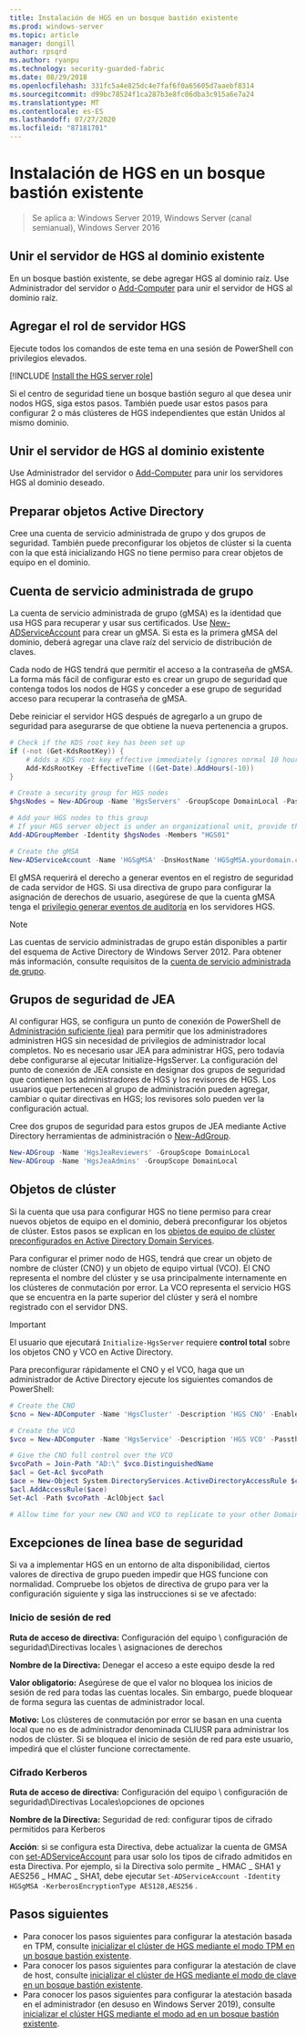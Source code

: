 ```yaml
---
title: Instalación de HGS en un bosque bastión existente
ms.prod: windows-server
ms.topic: article
manager: dongill
author: rpsqrd
ms.author: ryanpu
ms.technology: security-guarded-fabric
ms.date: 08/29/2018
ms.openlocfilehash: 331fc5a4e825dc4e7faf6f0a65605d7aaebf8314
ms.sourcegitcommit: d99bc78524f1ca287b3e8fc06dba3c915a6e7a24
ms.translationtype: MT
ms.contentlocale: es-ES
ms.lasthandoff: 07/27/2020
ms.locfileid: "87181701"
---
```

# <a name="install-hgs-in-an-existing-bastion-forest"></a>Instalación de HGS en un bosque bastión existente

>Se aplica a: Windows Server 2019, Windows Server (canal semianual), Windows Server 2016


## <a name="join-the-hgs-server-to-the-existing-domain"></a>Unir el servidor de HGS al dominio existente

En un bosque bastión existente, se debe agregar HGS al dominio raíz. Use Administrador del servidor o [Add-Computer](https://go.microsoft.com/fwlink/?LinkId=821564) para unir el servidor de HGS al dominio raíz.

## <a name="add-the-hgs-server-role"></a>Agregar el rol de servidor HGS

Ejecute todos los comandos de este tema en una sesión de PowerShell con privilegios elevados.

[!INCLUDE [Install the HGS server role](../../../includes/guarded-fabric-install-hgs-server-role.md)]

Si el centro de seguridad tiene un bosque bastión seguro al que desea unir nodos HGS, siga estos pasos.
También puede usar estos pasos para configurar 2 o más clústeres de HGS independientes que están Unidos al mismo dominio.

## <a name="join-the-hgs-server-to-the-existing-domain"></a>Unir el servidor de HGS al dominio existente

Use Administrador del servidor o [Add-Computer](https://go.microsoft.com/fwlink/?LinkId=821564) para unir los servidores HGS al dominio deseado.

## <a name="prepare-active-directory-objects"></a>Preparar objetos Active Directory

Cree una cuenta de servicio administrada de grupo y dos grupos de seguridad.
También puede preconfigurar los objetos de clúster si la cuenta con la que está inicializando HGS no tiene permiso para crear objetos de equipo en el dominio.

## <a name="group-managed-service-account"></a>Cuenta de servicio administrada de grupo

La cuenta de servicio administrada de grupo (gMSA) es la identidad que usa HGS para recuperar y usar sus certificados. Use [New-ADServiceAccount](https://technet.microsoft.com/itpro/powershell/windows/addsadministration/new-adserviceaccount) para crear un gMSA.
Si esta es la primera gMSA del dominio, deberá agregar una clave raíz del servicio de distribución de claves.

Cada nodo de HGS tendrá que permitir el acceso a la contraseña de gMSA.
La forma más fácil de configurar esto es crear un grupo de seguridad que contenga todos los nodos de HGS y conceder a ese grupo de seguridad acceso para recuperar la contraseña de gMSA.

Debe reiniciar el servidor HGS después de agregarlo a un grupo de seguridad para asegurarse de que obtiene la nueva pertenencia a grupos.

```powershell
# Check if the KDS root key has been set up
if (-not (Get-KdsRootKey)) {
    # Adds a KDS root key effective immediately (ignores normal 10 hour waiting period)
    Add-KdsRootKey -EffectiveTime ((Get-Date).AddHours(-10))
}

# Create a security group for HGS nodes
$hgsNodes = New-ADGroup -Name 'HgsServers' -GroupScope DomainLocal -PassThru

# Add your HGS nodes to this group
# If your HGS server object is under an organizational unit, provide the full distinguished name instead of "HGS01"
Add-ADGroupMember -Identity $hgsNodes -Members "HGS01"

# Create the gMSA
New-ADServiceAccount -Name 'HGSgMSA' -DnsHostName 'HGSgMSA.yourdomain.com' -PrincipalsAllowedToRetrieveManagedPassword $hgsNodes
```

El gMSA requerirá el derecho a generar eventos en el registro de seguridad de cada servidor de HGS.
Si usa directiva de grupo para configurar la asignación de derechos de usuario, asegúrese de que la cuenta gMSA tenga el [privilegio generar eventos de auditoría](/previous-versions/windows/it-pro/windows-server-2012-R2-and-2012/dn221956%28v=ws.11%29) en los servidores HGS.

> [!NOTE]
> Las cuentas de servicio administradas de grupo están disponibles a partir del esquema de Active Directory de Windows Server 2012.
> Para obtener más información, consulte requisitos de la [cuenta de servicio administrada de grupo](https://technet.microsoft.com/library/jj128431.aspx).

## <a name="jea-security-groups"></a>Grupos de seguridad de JEA

Al configurar HGS, se configura un punto de conexión de PowerShell de [Administración suficiente (jea)](https://aka.ms/JEAdocs) para permitir que los administradores administren HGS sin necesidad de privilegios de administrador local completos.
No es necesario usar JEA para administrar HGS, pero todavía debe configurarse al ejecutar Initialize-HgsServer.
La configuración del punto de conexión de JEA consiste en designar dos grupos de seguridad que contienen los administradores de HGS y los revisores de HGS.
Los usuarios que pertenecen al grupo de administración pueden agregar, cambiar o quitar directivas en HGS; los revisores solo pueden ver la configuración actual.

Cree dos grupos de seguridad para estos grupos de JEA mediante Active Directory herramientas de administración o [New-AdGroup](https://technet.microsoft.com/itpro/powershell/windows/addsadministration/new-adgroup).

```powershell
New-ADGroup -Name 'HgsJeaReviewers' -GroupScope DomainLocal
New-ADGroup -Name 'HgsJeaAdmins' -GroupScope DomainLocal
```

## <a name="cluster-objects"></a>Objetos de clúster

Si la cuenta que usa para configurar HGS no tiene permiso para crear nuevos objetos de equipo en el dominio, deberá preconfigurar los objetos de clúster.
Estos pasos se explican en los [objetos de equipo de clúster preconfigurados en Active Directory Domain Services](https://technet.microsoft.com/library/dn466519(v=ws.11).aspx).

Para configurar el primer nodo de HGS, tendrá que crear un objeto de nombre de clúster (CNO) y un objeto de equipo virtual (VCO).
El CNO representa el nombre del clúster y se usa principalmente internamente en los clústeres de conmutación por error.
La VCO representa el servicio HGS que se encuentra en la parte superior del clúster y será el nombre registrado con el servidor DNS.

> [!IMPORTANT]
> El usuario que ejecutará `Initialize-HgsServer` requiere **control total** sobre los objetos CNO y VCO en Active Directory.

Para preconfigurar rápidamente el CNO y el VCO, haga que un administrador de Active Directory ejecute los siguientes comandos de PowerShell:

```powershell
# Create the CNO
$cno = New-ADComputer -Name 'HgsCluster' -Description 'HGS CNO' -Enabled $false -Passthru

# Create the VCO
$vco = New-ADComputer -Name 'HgsService' -Description 'HGS VCO' -Passthru

# Give the CNO full control over the VCO
$vcoPath = Join-Path "AD:\" $vco.DistinguishedName
$acl = Get-Acl $vcoPath
$ace = New-Object System.DirectoryServices.ActiveDirectoryAccessRule $cno.SID, "GenericAll", "Allow"
$acl.AddAccessRule($ace)
Set-Acl -Path $vcoPath -AclObject $acl

# Allow time for your new CNO and VCO to replicate to your other Domain Controllers before continuing
```

## <a name="security-baseline-exceptions"></a>Excepciones de línea base de seguridad

Si va a implementar HGS en un entorno de alta disponibilidad, ciertos valores de directiva de grupo pueden impedir que HGS funcione con normalidad.
Compruebe los objetos de directiva de grupo para ver la configuración siguiente y siga las instrucciones si se ve afectado:

### <a name="network-logon"></a>Inicio de sesión de red

**Ruta de acceso de directiva:** Configuración del equipo \ configuración de seguridad\Directivas locales \ asignaciones de derechos

**Nombre de la Directiva:** Denegar el acceso a este equipo desde la red

**Valor obligatorio:** Asegúrese de que el valor no bloquea los inicios de sesión de red para todas las cuentas locales. Sin embargo, puede bloquear de forma segura las cuentas de administrador local.

**Motivo:** Los clústeres de conmutación por error se basan en una cuenta local que no es de administrador denominada CLIUSR para administrar los nodos de clúster. Si se bloquea el inicio de sesión de red para este usuario, impedirá que el clúster funcione correctamente.

### <a name="kerberos-encryption"></a>Cifrado Kerberos

**Ruta de acceso de directiva:** Configuración del equipo \ configuración de seguridad\Directivas Locales\opciones de opciones

**Nombre de la Directiva:** Seguridad de red: configurar tipos de cifrado permitidos para Kerberos

**Acción**: si se configura esta Directiva, debe actualizar la cuenta de GMSA con [set-ADServiceAccount](https://docs.microsoft.com/powershell/module/addsadministration/set-adserviceaccount?view=win10-ps) para usar solo los tipos de cifrado admitidos en esta Directiva. Por ejemplo, si la Directiva solo permite \_ HMAC \_ SHA1 y AES256 \_ HMAC \_ SHA1, debe ejecutar `Set-ADServiceAccount -Identity HGSgMSA -KerberosEncryptionType AES128,AES256` .



## <a name="next-steps"></a>Pasos siguientes

- Para conocer los pasos siguientes para configurar la atestación basada en TPM, consulte [inicializar el clúster de HGS mediante el modo TPM en un bosque bastión existente](guarded-fabric-initialize-hgs-tpm-mode-bastion.md).
- Para conocer los pasos siguientes para configurar la atestación de clave de host, consulte [inicializar el clúster de HGS mediante el modo de clave en un bosque bastión existente](guarded-fabric-initialize-hgs-key-mode-bastion.md).
- Para conocer los pasos siguientes para configurar la atestación basada en el administrador (en desuso en Windows Server 2019), consulte [inicializar el clúster HGS mediante el modo ad en un bosque bastión existente](guarded-fabric-initialize-hgs-ad-mode-bastion.md).

